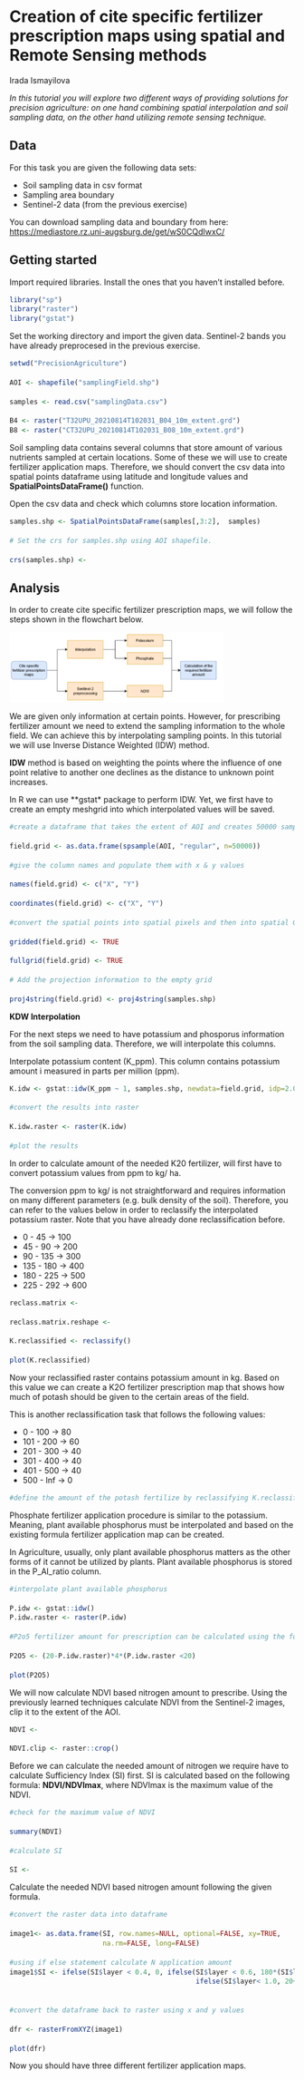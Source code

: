 Creation of cite specific fertilizer prescription maps using spatial and
Remote Sensing methods
================
Irada Ismayilova

*In this tutorial you will explore two different ways of providing
solutions for precision agriculture: on one hand combining spatial
interpolation and soil sampling data, on the other hand utilizing remote
sensing technique.*

## Data

For this task you are given the following data sets:

- Soil sampling data in csv format
- Sampling area boundary
- Sentinel-2 data (from the previous exercise)

You can download sampling data and boundary from here:
<https://mediastore.rz.uni-augsburg.de/get/wS0CQdIwxC/>

## Getting started

Import required libraries. Install the ones that you haven’t installed
before.

``` r
library("sp")
library("raster")
library("gstat")
```

Set the working directory and import the given data. Sentinel-2 bands
you have already preprocesed in the previous exercise.

``` r
setwd("PrecisionAgriculture")

AOI <- shapefile("samplingField.shp")

samples <- read.csv("samplingData.csv")

B4 <- raster("T32UPU_20210814T102031_B04_10m_extent.grd")
B8 <- raster("CT32UPU_20210814T102031_B08_10m_extent.grd")
```

Soil sampling data contains several columns that store amount of various
nutrients sampled at certain locations. Some of these we will use to
create fertilizer application maps. Therefore, we should convert the csv
data into spatial points dataframe using latitude and longitude values
and **SpatialPointsDataFrame()** function.

Open the csv data and check which columns store location information.

``` r
samples.shp <- SpatialPointsDataFrame(samples[,3:2],  samples)

# Set the crs for samples.shp using AOI shapefile.

crs(samples.shp) <- 
```

## Analysis

In order to create cite specific fertilizer prescription maps, we will
follow the steps shown in the flowchart below.

<img src="res/Workflow1.png" style="width:75.0%" />

We are given only information at certain points. However, for
prescribing fertilizer amount we need to extend the sampling information
to the whole field. We can achieve this by interpolating sampling
points. In this tutorial we will use Inverse Distance Weighted (IDW)
method.

**IDW** method is based on weighting the points where the influence of
one point relative to another one declines as the distance to unknown
point increases.

In R we can use \*\*gstat\* package to perform IDW. Yet, we first have
to create an empty meshgrid into which interpolated values will be
saved.

``` r
#create a dataframe that takes the extent of AOI and creates 50000 sampes

field.grid <- as.data.frame(spsample(AOI, "regular", n=50000))

#give the column names and populate them with x & y values

names(field.grid) <- c("X", "Y")

coordinates(field.grid) <- c("X", "Y")

#convert the spatial points into spatial pixels and then into spatial Grid

gridded(field.grid) <- TRUE  

fullgrid(field.grid) <- TRUE  

# Add the projection information to the empty grid

proj4string(field.grid) <- proj4string(samples.shp)
```

**KDW Interpolation**

For the next steps we need to have potassium and phosporus information
from the soil sampling data. Therefore, we will interpolate this
columns.

Interpolate potassium content (K_ppm). This column contains potassium
amount i measured in parts per million (ppm).

``` r
K.idw <- gstat::idw(K_ppm ~ 1, samples.shp, newdata=field.grid, idp=2.0)

#convert the results into raster

K.idw.raster <- raster(K.idw)

#plot the results
```

In order to calculate amount of the needed K20 fertilizer, will first
have to convert potassium values from ppm to kg/ ha.

The conversion ppm to kg/ is not straightforward and requires
information on many different parameters (e.g. bulk density of the
soil). Therefore, you can refer to the values below in order to
reclassify the interpolated potassium raster. Note that you have already
done reclassification before.

- 0 - 45 -\> 100
- 45 - 90 -\> 200
- 90 - 135 -\> 300
- 135 - 180 -\> 400
- 180 - 225 -\> 500
- 225 - 292 -\> 600

``` r
reclass.matrix <-

reclass.matrix.reshape <-

K.reclassified <- reclassify()

plot(K.reclassified)
```

Now your reclassified raster contains potassium amount in kg. Based on
this value we can create a K2O fertilizer prescription map that shows
how much of potash should be given to the certain areas of the field.

This is another reclassification task that follows the following values:

- 0 - 100 -\> 80
- 101 - 200 -\> 60
- 201 - 300 -\> 40
- 301 - 400 -\> 40
- 401 - 500 -\> 40
- 500 - Inf -\> 0

``` r
#define the amount of the potash fertilize by reclassifying K.reclassified
```

Phosphate fertilizer application procedure is similar to the potassium.
Meaning, plant available phosphorus must be interpolated and based on
the existing formula fertilizer application map can be created.

In Agriculture, usually, only plant available phosphorus matters as the
other forms of it cannot be utilized by plants. Plant available
phosphorus is stored in the P_AI_ratio column.

``` r
#interpolate plant available phosphorus

P.idw <- gstat::idw()
P.idw.raster <- raster(P.idw)

#P2o5 fertilizer amount for prescription can be calculated using the following formula

P2O5 <- (20-P.idw.raster)*4*(P.idw.raster <20) 

plot(P2O5)
```

We will now calculate NDVI based nitrogen amount to prescribe. Using the
previously learned techniques calculate NDVI from the Sentinel-2 images,
clip it to the extent of the AOI.

``` r
NDVI <- 

NDVI.clip <- raster::crop()
```

Before we can calculate the needed amount of nitrogen we require have to
calculate Sufficiency Index (SI) first. SI is calculated based on the
following formula: **NDVI/NDVImax**, where NDVImax is the maximum value
of the NDVI.

``` r
#check for the maximum value of NDVI

summary(NDVI)

#calculate SI

SI <- 
```

Calculate the needed NDVI based nitrogen amount following the given
formula.

``` r
#convert the raster data into dataframe

image1<- as.data.frame(SI, row.names=NULL, optional=FALSE, xy=TRUE, 
                       na.rm=FALSE, long=FALSE)

#using if else statement calculate N application amount
image1$SI <- ifelse(SI$layer < 0.4, 0, ifelse(SI$layer < 0.6, 180*(SI$layer-0.4)/0.2, 
                                              ifelse(SI$layer< 1.0, 20+160* sqrt((1-SI$layer)/0.4),20 )))


#convert the dataframe back to raster using x and y values

dfr <- rasterFromXYZ(image1) 

plot(dfr)
```

Now you should have three different fertilizer application maps.
